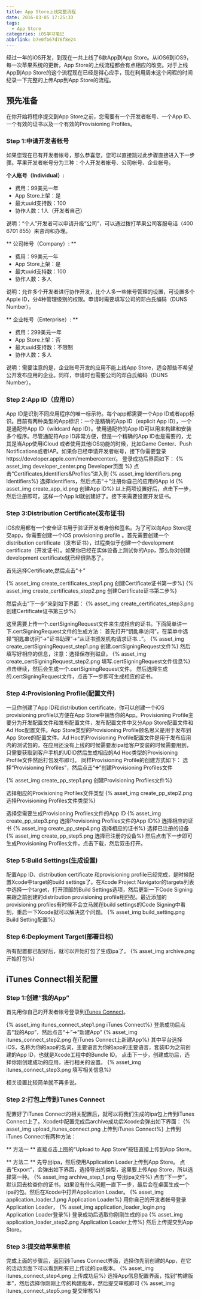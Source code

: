 ```yaml
---
title: App Store上线完整流程
date: 2016-03-05 17:25:33
tags:
  - App Store
categories: iOS学习笔记
abbrlink: b7e0fb67d76f8e24
---
```


经过一年的iOS开发，到现在一共上线了6款App到App Store。从iOS6到iOS9，每一次苹果系统的更新，App Store的上线流程都会有点相应的改变。对于上线App到App Store的这个流程现在已经是得心应手，现在利用周末这个闲暇的时间纪录一下完整的上传App到App Store的流程。

## 预先准备

在你开始将程序提交到App Store之前，您需要有一个开发者帐号、一个App ID、一个有效的证书以及一个有效的Provisioning Profiles。

<!-- more -->

### Step 1:申请开发者帐号

如果您现在已有开发者帐号，那么恭喜您，您可以直接跳过此步骤直接进入下一步骤。苹果开发者帐号分为三种：个人开发者帐号、公司帐号、企业帐号。

**个人帐号（Individual）:**
* 费用：99美元一年
* App Store上架：是
* 最大uuid支持数：100
* 协作人数：1人（开发者自己）

说明：“个人”开发者可以申请升级“公司”，可以通过拨打苹果公司客服电话（400 6701 855）来咨询和办理。

** 公司帐号（Company）: **
* 费用：99美元一年
* App Store上架：是
* 最大uuid支持数：100
* 协作人数：多人

说明：允许多个开发者进行协作开发，比个人多一些帐号管理的设置，可设置多个Apple ID，分4种管理级别的权限。申请时需要填写公司的邓白氏编码（DUNS Number）。

** 企业帐号（Enterprise）: **
* 费用：299美元一年
* App Store上架：否
* 最大uuid支持数：不限制
* 协作人数：多人

说明：需要注意的是，企业账号开发的应用不能上线App Store，适合那些不希望公开发布应用的企业。同样，申请时也需要公司的邓白氏编码（DUNS Number）。

### Step 2:App ID（应用ID）
App ID是识别不同应用程序的唯一标示符。每个app都需要一个App ID或者app标识。目前有两种类型的App标识：一个是精确的App ID（explicit App ID），一个是通配符App ID（wildcard App ID）。使用通配符的App ID可以用来构建和安装多个程序。尽管通配符App ID非常方便，但是一个精确的App ID也是需要的，尤其是当App使用iCloud 或者使用其他iOS功能的时候，比如Game Center、Push Notifications或者IAP。如果你已经申请开发者帐号，接下你需要登录https://developer.apple.com/membercenter/。
登录成功后界面如下：
{% asset_img developer_center.png Developer页面 %}
点击“Certificates,Identifiers&Profiles”进入到
{% asset_img Identifiers.png Identifiers%}
选择Identifiers，然后点击“＋”注册你自己的应用的App Id
{% asset_img create_app_id.png 创建App ID%}
以上两项设置好后，点击下一步，然后注册即可，这样一个App Id就创建好了。接下来需要设置开发证书。

### Step 3:Distribution Certificate(发布证书)
iOS应用都有一个安全证书用于验证开发者身份和签名。为了可以向App Store提交app，你需要创建一个iOS provisioning profile 。首先需要创建一个distribution certificate（发布证书），过程类似于创建一个development certificate（开发证书）。如果你已经在实体设备上测试你的App，那么你对创建development certificate就已经很熟悉了。

首先选择Certificate,然后点击“＋”

{% asset_img create_certificates_step1.png 创建Certificate证书第一步%}
{% asset_img create_certificates_step2.png 创建Certificate证书第二步%}

然后点击“下一步”来到如下界面：
{% asset_img create_certificates_step3.png 创建Certificate证书第三步%}

这里需要上传一个.certSigningRequest文件来生成相应的证书。下面简单讲一下.certSigningRequest文件的生成方法：
首先打开“钥匙串访问”，在菜单中选择“钥匙串访问”->“证书助理”->“从证书颁发机构请求证书...”。
{% asset_img create_certSigningRequest_step1.png 创建.certSigningRequest文件%}
然后填写好相应的信息，注意：选择保存到磁盘。
{% asset_img create_certSigningRequest_step2.png 填写.certSigningRequest文件信息%}
点击继续，然后会生成一个.certSigningRequest文件。
然后选择生成的.certSigningRequest文件，点击下一步即可生成相应的证书。

### Step 4:Provisioning Profile(配置文件)
一旦你创建了App ID和distribution certificate，你可以创建一个iOS provisioning profile以方便在App Store中销售你的App。Provisioning Profile主要分为开发配置文件和发布配置文件，发布配置文件中又分App Store配置文件和Ad Hoc配置文件。App Store类型的Provisioning Profile顾名思义是用于发布到App Store的配置文件。Ad Hoc的Provisioning Profile配置文件是用于发布应用内的测试包的，在应用还没有上线的时候需要发ipa给客户安装的时候需要用到，只需要获取到客户手机的UDID然后生成相应的Ad Hoc类型的Provisioning Profile文件然后打包发布即可。
同样Provisioning Profile的创建方式如下：
选择“Provisioning Profiles”，然后点击“➕”创建Provisioning Profiles文件

{% asset_img create_pp_step1.png 创建Provisioning Profiles文件%}

选择相应的Provisioning Profiles文件类型
{% asset_img create_pp_step2.png 选择Provisioning Profiles文件类型%}

选择您需要生成Provisioning Profiles文件的App ID
{% asset_img create_pp_step3.png 选择Provisioning Profiles文件的App ID%}
选择相应的证书
{% asset_img create_pp_step4.png 选择相应的证书%}
选择已注册的设备
{% asset_img create_pp_step5.png 选择已注册的设备%}
然后点击下一步即可生成Provisioning Profiles文件，点击下载，然后双击打开。

### Step 5:Build Settings(生成设置)
配置App ID、distribution certificate 和provisioning profile已经完成，是时候配置Xcode中target的build settings了。在Xcode Project  Navigator的targets列表中选择一个target，打开顶部的Build Settings选项，然后更新一下Code Signing来跟之前创建的distribution provisioning profile相匹配。最近添加的provisioning profiles有时候不会立马就在build settings的Code Signing中看到，重启一下Xcode就可以解决这个问题。
{% asset_img build_setting.png Build Setting配置%}

### Step 6:Deployment Target(部署目标)
所有配置都已配好后，就可以开始打包了生成ipa了。
{% asset_img archive.png 开始打包%}

## iTunes Connect相关配置

### Step 1:创建“我的App”

首先用你自己的开发者帐号登录到[iTunes Connect](https://itunesconnect.apple.com/)。

{% asset_img itunes_connect_step1.png iTunes Connect%}
登录成功后点击“我的App”，然后点击“＋”->“新建App”
{% asset_img itunes_connect_step2.png 在iTunes Connect上新建App%}
其中平台选择iOS，名称为你的app的名词，主要语言为你的app的主要语言，套装ID为之前创建的App ID，也就是Xcode工程中的Bundle ID。
点击下一步，创建成功后，选择你刚创建成功的应用，进行相关的设置。
{% asset_img itunes_connect_step3.png 填写相关信息%}

相关设置比较简单就不再多说。

### Step 2:打包上传到iTunes Connect

配置好了iTunes Connect的相关配置后，就可以将我们生成的ipa包上传到iTunes Connect上了。Xcode中配置完成后archive成功后Xcode会弹出如下界面：
{% asset_img upload_itunes_connect.png 上传到iTunes Connect%}
 上传到iTunes Connect有两种方法：

** 方法一 **
直接点击上图的“Upload to App Store”按钮直接上传到App Store。

** 方法二 **
先导出ipa，然后使用Application Loader上传到App Store。
点击“Export”，会弹出如下界面，选择导出的类型，这里要上传App Store，所以选择第一种。
{% asset_img archive_step_1.png 导出ipa文件%}
点击“下一步”，默认回去检查你的证书，如果没有什么问题一直下一步，最后会在桌面生成一个ipa的包。然后在Xcode中打开Application Loader。
{% asset_img application_loader_1.png Application Loader%}
用你自己的开发者帐号登录Application Loader，
{% asset_img application_loader_login.png Application Loader登录%}
登录成功后选取你刚刚生成的ipa
{% asset_img application_loader_step2.png Application Loader上传%}
然后上传提交到App Store。

### Step 3:提交给苹果审核
完成上面的步骤后，返回到iTunes Connect界面，选择你先前创建的App，在它的活动页面下可以看到所有已上传过的ipa版本。
{% asset_img itunes_connect_step4.png 上传成功后%}
选择App信息配置界面，找到“构建版本”，然后选择你刚刚上传的构建版本，然后提交审核即可
{% asset_img itunes_connect_step5.png 提交审核%}